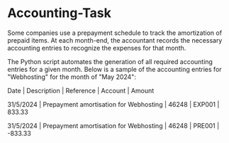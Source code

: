 # Accounting-Task
Some companies use a prepayment schedule to track the amortization of prepaid items. At each month-end, the accountant records the necessary accounting entries to recognize the expenses for that month.

 

The Python script automates the generation of all required accounting entries for a given month. Below is a sample of the accounting entries for "Webhosting" for the month of "May 2024":

 

Date | Description | Reference | Account | Amount

31/5/2024 | Prepayment amortisation for Webhosting | 46248 | EXP001 | 833.33

31/5/2024 | Prepayment amortisation for Webhosting | 46248 | PRE001 | -833.33

 
